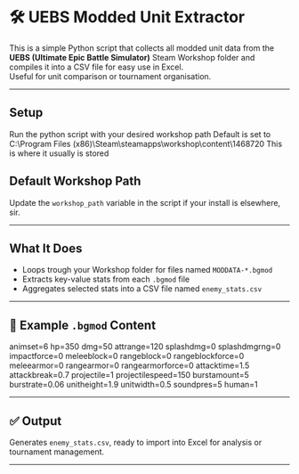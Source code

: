 # 🛠 UEBS Modded Unit Extractor

This is a simple Python script that collects all modded unit data from the **UEBS (Ultimate Epic Battle Simulator)** Steam Workshop folder and compiles it into a CSV file for easy use in Excel.  
Useful for unit comparison or tournament organisation.

---

## Setup

Run the python script with your desired workshop path
Default is set to C:\Program Files (x86)\Steam\steamapps\workshop\content\1468720
This is where it usually is stored

## Default Workshop Path


Update the `workshop_path` variable in the script if your install is elsewhere, sir.

---

## What It Does

- Loops trough your Workshop folder for files named `MODDATA-*.bgmod`
- Extracts key-value stats from each `.bgmod` file
- Aggregates selected stats into a CSV file named `enemy_stats.csv`

---

## 🧾 Example `.bgmod` Content

animset=6
hp=350
dmg=50
attrange=120
splashdmg=0
splashdmgrng=0
impactforce=0
meleeblock=0
rangeblock=0
rangeblockforce=0
meleearmor=0
rangearmor=0
rangearmorforce=0
attacktime=1.5
attackbreak=0.7
projectile=1
projectilespeed=150
burstamount=5
burstrate=0.06
unitheight=1.9
unitwidth=0.5
soundpres=5
human=1


---

## ✅ Output

Generates `enemy_stats.csv`, ready to import into Excel for analysis or tournament management.

---

